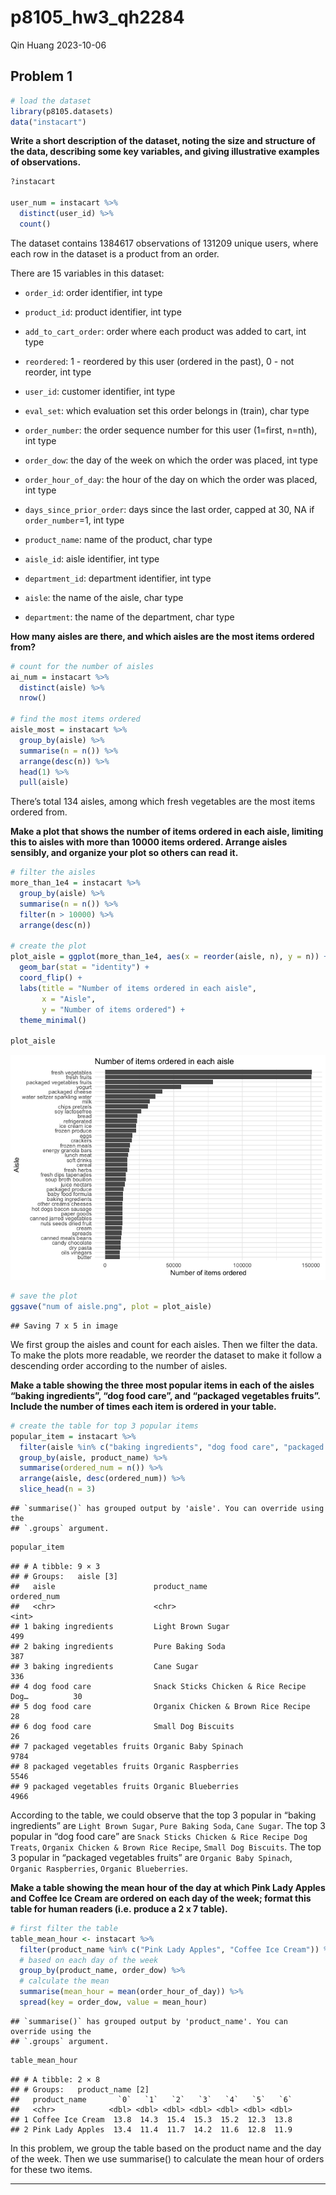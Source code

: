 p8105_hw3_qh2284
================
Qin Huang
2023-10-06

## Problem 1

``` r
# load the dataset
library(p8105.datasets)
data("instacart")
```

**Write a short description of the dataset, noting the size and
structure of the data, describing some key variables, and giving
illustrative examples of observations.**

``` r
?instacart

user_num = instacart %>%
  distinct(user_id) %>%
  count()
```

The dataset contains 1384617 observations of 131209 unique users, where
each row in the dataset is a product from an order.

There are 15 variables in this dataset:

- `order_id`: order identifier, int type

- `product_id`: product identifier, int type

- `add_to_cart_order`: order where each product was added to cart, int
  type

- `reordered`: 1 - reordered by this user (ordered in the past), 0 - not
  reorder, int type

- `user_id`: customer identifier, int type

- `eval_set`: which evaluation set this order belongs in (train), char
  type

- `order_number`: the order sequence number for this user (1=first,
  n=nth), int type

- `order_dow`: the day of the week on which the order was placed, int
  type

- `order_hour_of_day`: the hour of the day on which the order was
  placed, int type

- `days_since_prior_order`: days since the last order, capped at 30, NA
  if `order_number`=1, int type

- `product_name`: name of the product, char type

- `aisle_id`: aisle identifier, int type

- `department_id`: department identifier, int type

- `aisle`: the name of the aisle, char type

- `department`: the name of the department, char type

**How many aisles are there, and which aisles are the most items ordered
from?**

``` r
# count for the number of aisles
ai_num = instacart %>%
  distinct(aisle) %>%
  nrow()

# find the most items ordered
aisle_most = instacart %>%
  group_by(aisle) %>%
  summarise(n = n()) %>%
  arrange(desc(n)) %>%
  head(1) %>%
  pull(aisle)
```

There’s total 134 aisles, among which fresh vegetables are the most
items ordered from.

**Make a plot that shows the number of items ordered in each aisle,
limiting this to aisles with more than 10000 items ordered. Arrange
aisles sensibly, and organize your plot so others can read it.**

``` r
# filter the aisles
more_than_1e4 = instacart %>%
  group_by(aisle) %>%
  summarise(n = n()) %>%
  filter(n > 10000) %>%
  arrange(desc(n))

# create the plot
plot_aisle = ggplot(more_than_1e4, aes(x = reorder(aisle, n), y = n)) +
  geom_bar(stat = "identity") +
  coord_flip() +  
  labs(title = "Number of items ordered in each aisle",
       x = "Aisle",
       y = "Number of items ordered") +
  theme_minimal()

plot_aisle
```

![](p8105_hw3_qh2284_files/figure-gfm/unnamed-chunk-4-1.png)<!-- -->

``` r
# save the plot
ggsave("num of aisle.png", plot = plot_aisle)
```

    ## Saving 7 x 5 in image

We first group the aisles and count for each aisles. Then we filter the
data. To make the plots more readable, we reorder the dataset to make it
follow a descending order according to the number of aisles.

**Make a table showing the three most popular items in each of the
aisles “baking ingredients”, “dog food care”, and “packaged vegetables
fruits”. Include the number of times each item is ordered in your
table.**

``` r
# create the table for top 3 popular items
popular_item = instacart %>%
  filter(aisle %in% c("baking ingredients", "dog food care", "packaged vegetables fruits")) %>%
  group_by(aisle, product_name) %>%
  summarise(ordered_num = n()) %>%
  arrange(aisle, desc(ordered_num)) %>%
  slice_head(n = 3)
```

    ## `summarise()` has grouped output by 'aisle'. You can override using the
    ## `.groups` argument.

``` r
popular_item
```

    ## # A tibble: 9 × 3
    ## # Groups:   aisle [3]
    ##   aisle                      product_name                            ordered_num
    ##   <chr>                      <chr>                                         <int>
    ## 1 baking ingredients         Light Brown Sugar                               499
    ## 2 baking ingredients         Pure Baking Soda                                387
    ## 3 baking ingredients         Cane Sugar                                      336
    ## 4 dog food care              Snack Sticks Chicken & Rice Recipe Dog…          30
    ## 5 dog food care              Organix Chicken & Brown Rice Recipe              28
    ## 6 dog food care              Small Dog Biscuits                               26
    ## 7 packaged vegetables fruits Organic Baby Spinach                           9784
    ## 8 packaged vegetables fruits Organic Raspberries                            5546
    ## 9 packaged vegetables fruits Organic Blueberries                            4966

According to the table, we could observe that the top 3 popular in
“baking ingredients” are `Light Brown Sugar`, `Pure Baking Soda`,
`Cane Sugar`. The top 3 popular in “dog food care” are
`Snack Sticks Chicken & Rice Recipe Dog Treats`,
`Organix Chicken & Brown Rice Recipe`, `Small Dog Biscuits`. The top 3
popular in “packaged vegetables fruits” are `Organic Baby Spinach`,
`Organic Raspberries`, `Organic Blueberries`.

**Make a table showing the mean hour of the day at which Pink Lady
Apples and Coffee Ice Cream are ordered on each day of the week; format
this table for human readers (i.e. produce a 2 x 7 table).**

``` r
# first filter the table
table_mean_hour <- instacart %>%
  filter(product_name %in% c("Pink Lady Apples", "Coffee Ice Cream")) %>%
  # based on each day of the week
  group_by(product_name, order_dow) %>%
  # calculate the mean
  summarise(mean_hour = mean(order_hour_of_day)) %>%
  spread(key = order_dow, value = mean_hour)
```

    ## `summarise()` has grouped output by 'product_name'. You can override using the
    ## `.groups` argument.

``` r
table_mean_hour
```

    ## # A tibble: 2 × 8
    ## # Groups:   product_name [2]
    ##   product_name       `0`   `1`   `2`   `3`   `4`   `5`   `6`
    ##   <chr>            <dbl> <dbl> <dbl> <dbl> <dbl> <dbl> <dbl>
    ## 1 Coffee Ice Cream  13.8  14.3  15.4  15.3  15.2  12.3  13.8
    ## 2 Pink Lady Apples  13.4  11.4  11.7  14.2  11.6  12.8  11.9

In this problem, we group the table based on the product name and the
day of the week. Then we use summarise() to calculate the mean hour of
orders for these two items.

------------------------------------------------------------------------
